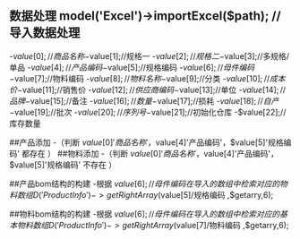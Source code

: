 ## 数据处理 model('Excel')->importExcel($path); //导入数据处理

-$value[0];//商品名称
-$value[1];//规格一
-$value[2];//规格二
-$value[3];//多规格/单品
-$value[4];//产品编码
-$value[5];//规格编码
-$value[6];//母件编码
-$value[7];//物料编码
-$value[8];//物料名称
-$value[9];//分类
-$value[10];//成本价
-$value[11];//销售价
-$value[12];//供应商编码
-$value[13];//单位
-$value[14];//品牌
-$value[15];//备注
-$value[16];//数量
-$value[17];//损耗
-$value[18];//自产
-$value[19];//批次
-$value[20];//序列号
-$value[21];//初始化仓库
-$value[22];//库存数量


##产品添加
-（判断 $value[0]'商品名称'，$value[4]'产品编码'，$value[5]'规格编码' 都存在 ）
##物料添加
-（判断 $value[0]'商品名称'，$value[4]'产品编码'，$value[5]'规格编码' 不存在 ）


##产品bom结构的构建
-根据  $value[6];//母件编码在  导入的数组中 检索对应的物料数组  D('ProductInfo')->getRightArray($value[5]/规格编码 ,$getarry,6); 

##物料bom结构的构建
-根据  $value[6];//母件编码在  导入的数组中 检索对应的基本物料数组  D('ProductInfo')->getRightArray($value[7]/物料编码 ,$getarry,6);  


